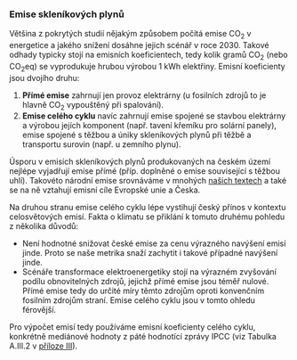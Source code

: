 ### Emise skleníkových plynů

Většina z pokrytých studií nějakým způsobem počítá emise CO<sub>2</sub> v energetice a jakého snížení dosáhne jejich scénář v roce 2030. Takové odhady typicky stojí na emisních koeficientech, tedy kolik gramů CO<sub>2</sub> (nebo CO<sub>2</sub>eq) se vyprodukuje hrubou výrobou 1 kWh elektřiny. Emisní koeficienty jsou dvojího druhu:

1. **Přímé emise** zahrnují jen provoz elektrárny (u fosilních zdrojů to je hlavně CO<sub>2</sub> vypouštěný při spalování).
2. **Emise celého cyklu** navíc zahrnují emise spojené se stavbou elektrárny a výrobou jejích komponent (např. tavení křemíku pro solární panely), emise spojené s těžbou a úniky skleníkových plynů při těžbě a transportu surovin (např. u zemního plynu).

Úsporu v emisích skleníkových plynů produkovaných na českém území nejlépe vyjadřují emise přímé (příp. doplněné o emise související s těžbou uhlí). Takovéto národní emise srovnáváme v mnohých [našich textech](/temata/emise/) a také se na ně vztahují emisní cíle Evropské unie a Česka.

Na druhou stranu emise celého cyklu lépe vystihují český přínos v kontextu celosvětových emisí. Fakta o klimatu se přiklání k tomuto druhému pohledu z několika důvodů:

* Není hodnotné snižovat české emise za cenu výrazného navýšení emisí jinde. Proto se naše metrika snaží zachytit i takové případné navýšení jinde.
* Scénáře transformace elektroenergetiky stojí na výrazném zvyšování podílu obnovitelných zdrojů, jejichž přímé emise jsou téměř nulové. Přímé emise tedy do určité míry těmto zdrojům oproti konvenčním fosilním zdrojům straní. Emise celého cyklu jsou v tomto ohledu férovější.

Pro výpočet emisí tedy používáme emisní koeficienty celého cyklu, konkrétně mediánové hodnoty z páté hodnotící zprávy IPCC (viz Tabulka A.III.2 v [příloze III](https://www.ipcc.ch/site/assets/uploads/2018/02/ipcc_wg3_ar5_annex-iii.pdf#page=7)).
